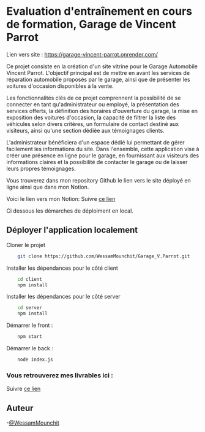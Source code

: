# Evaluation d'entraînement en cours de formation, Garage de Vincent Parrot

Lien vers site : https://garage-vincent-parrot.onrender.com/

Ce projet consiste en la création d'un site vitrine pour le Garage Automobile Vincent Parrot. L'objectif principal est de mettre en avant les services de réparation automobile proposés par le garage, ainsi que de présenter les voitures d'occasion disponibles à la vente.

Les fonctionnalités clés de ce projet comprennent la possibilité de se connecter en tant qu'administrateur ou employé, la présentation des services offerts, la définition des horaires d'ouverture du garage, la mise en exposition des voitures d'occasion, la capacité de filtrer la liste des véhicules selon divers critères, un formulaire de contact destiné aux visiteurs, ainsi qu'une section dédiée aux témoignages clients.

L'administrateur bénéficiera d'un espace dédié lui permettant de gérer facilement les informations du site. Dans l'ensemble, cette application vise à créer une présence en ligne pour le garage, en fournissant aux visiteurs des informations claires et la possibilité de contacter le garage ou de laisser leurs propres témoignages.

Vous trouverez dans mon repository Github le lien vers le site déployé en ligne ainsi que dans mon Notion.

Voici le lien vers mon Notion: Suivre [ce lien](https://pickled-raincoat-f6b.notion.site/D-velopper-l-application-web-Garage-Vincent-Parrot-6067ef53e06e4f2abd79fb53bf52d0ae)



Ci dessous les démarches de déploiment en local.

## Déployer l'application localement

Cloner le projet

```bash
    git clone https://github.com/WessamMounchit/Garage_V.Parrot.git
```
Installer les dépendances pour le côté client

```bash
    cd client
    npm install
```
Installer les dépendances pour le côté server

```bash
    cd server
    npm install
```

Démarrer le front :

```bash
    npm start
```

Démarrer le back :

```bash
    node index.js
```

### Vous retrouverez mes livrables ici :

Suivre [ce lien](https://pickled-raincoat-f6b.notion.site/D-velopper-l-application-web-Garage-Vincent-Parrot-6067ef53e06e4f2abd79fb53bf52d0ae) 

## Auteur

-[@WessamMounchit](https://github.com/WessamMounchit/Garage_V.Parrot)
